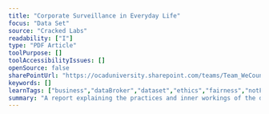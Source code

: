 ```yaml
---
title: "Corporate Surveillance in Everyday Life"
focus: "Data Set"
source: "Cracked Labs"
readability: ["I"]
type: "PDF Article"
toolPurpose: []
toolAccessibilityIssues: []
openSource: false
sharePointUrl: "https://ocaduniversity.sharepoint.com/teams/Team_WeCount/Shared%20Documents/Resources%20and%20Tools/Literature%20(curated)/Corporate%20Surveillance%20in%20Everyday%20Life.pdf"
keywords: []
learnTags: ["business","dataBroker","dataset","ethics","fairness","notForProfit"]
summary: "A report explaining the practices and inner workings of the data industry and a description of the data ecosystem, including digital tracking and profiling, data collection and sharing, and relevant industry players and businesses.  "
---
```


